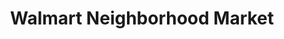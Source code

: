 ---
title: "Walmart Neighborhood Market"
url: /hillsboro/walmart-neighborhood-market/
shop: Supermarkt
---